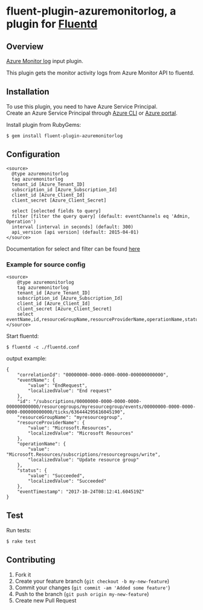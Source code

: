 # fluent-plugin-azuremonitorlog, a plugin for [Fluentd](http://fluentd.org) 
## Overview

[Azure Monitor log](https://docs.microsoft.com/en-us/rest/api/monitor/ActivityLogs/List) input plugin. 

This plugin gets the monitor activity logs from Azure Monitor API to fluentd.

## Installation

To use this plugin, you need to have Azure Service Principal.<br/>
Create an Azure Service Principal through [Azure CLI](https://docs.microsoft.com/en-us/cli/azure/create-an-azure-service-principal-azure-cli?toc=%2fazure%2fazure-resource-manager%2ftoc.json) or [Azure portal](https://docs.microsoft.com/en-us/azure/azure-resource-manager/resource-group-create-service-principal-portal).

Install plugin from RubyGems:
```
$ gem install fluent-plugin-azuremonitorlog
```

## Configuration

```config
<source>
  @type azuremonitorlog
  tag azuremonitorlog
  tenant_id [Azure_Tenant_ID]
  subscription_id [Azure_Subscription_Id]
  client_id [Azure_Client_Id]
  client_secret [Azure_Client_Secret]
  
  select [selected fields to query]
  filter [filter the query query] (default: eventChannels eq 'Admin, Operation')
  interval [interval in seconds] (default: 300)
  api_version [api version] (default: 2015-04-01)
</source>
```

Documentation for select and filter can be found [here](https://docs.microsoft.com/en-us/rest/api/monitor/ActivityLogs/List#activitylogs_list_uri_parameters)

### Example for source config

```config
<source>
    @type azuremonitorlog
    tag azuremonitorlog
    tenant_id [Azure_Tenant_ID]
    subscription_id [Azure_Subscription_Id]
    client_id [Azure_Client_Id]
    client_secret [Azure_Client_Secret]
    select eventName,id,resourceGroupName,resourceProviderName,operationName,status,eventTimestamp,correlationId,submissionTimestamp,level
</source>

```
Start fluentd:

```
$ fluentd -c ./fluentd.conf
```

output example: 
```
{
	"correlationId": "00000000-0000-0000-0000-000000000000",
	"eventName": {
		"value": "EndRequest",
		"localizedValue": "End request"
	},
	"id": "/subscriptions/00000000-0000-0000-0000-000000000000/resourcegroups/myresourcegroup/events/00000000-0000-0000-0000-000000000000/ticks/636444295616045190",
	"resourceGroupName": "myresourcegroup",
	"resourceProviderName": {
		"value": "Microsoft.Resources",
		"localizedValue": "Microsoft Resources"
	},
	"operationName": {
		"value": "Microsoft.Resources/subscriptions/resourcegroups/write",
		"localizedValue": "Update resource group"
	},
	"status": {
		"value": "Succeeded",
		"localizedValue": "Succeeded"
	},
	"eventTimestamp": "2017-10-24T08:12:41.604519Z"
}
```

## Test

Run tests:

```
$ rake test
```

## Contributing

1. Fork it
2. Create your feature branch (`git checkout -b my-new-feature`)
3. Commit your changes (`git commit -am 'Added some feature'`)
4. Push to the branch (`git push origin my-new-feature`)
5. Create new Pull Request
